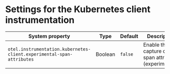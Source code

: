 # Settings for the Kubernetes client instrumentation

| System property | Type | Default | Description |
|---|---|---|---|
| `otel.instrumentation.kubernetes-client.experimental-span-attributes` | Boolean | `false` | Enable the capture of span attributes (experimental). |
